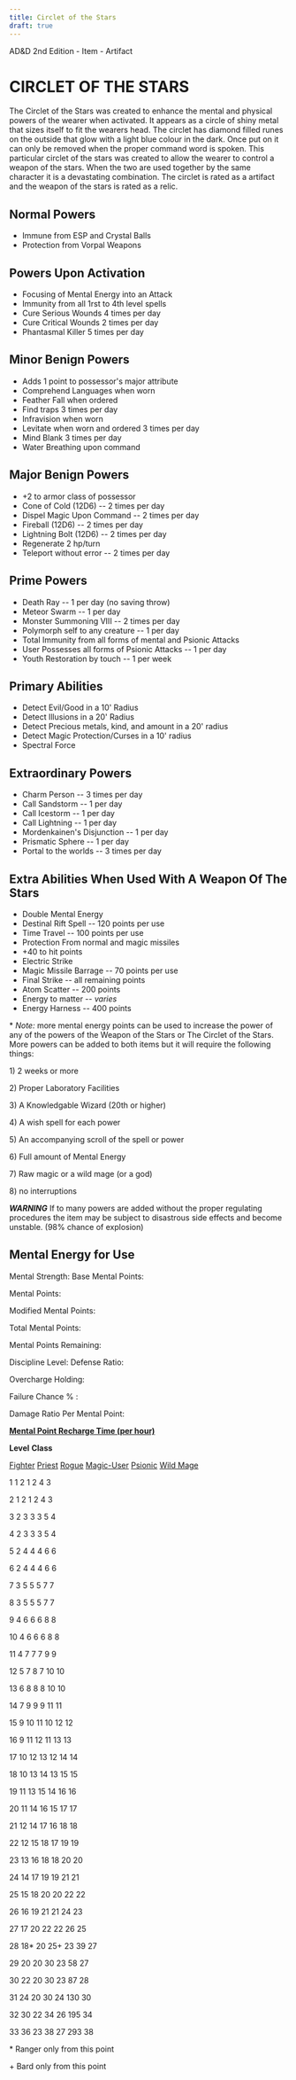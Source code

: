 ```yaml
---
title: Circlet of the Stars
draft: true
---
```

AD&D 2nd Edition - Item - Artifact

# CIRCLET OF THE STARS

The Circlet of the Stars was created to enhance the mental and physical powers of the wearer when activated. It appears as a circle of shiny metal that sizes itself to fit the wearers head. The circlet has diamond filled runes on the outside that glow with a light blue colour in the dark. Once put on it can only be removed when the proper command word is spoken. This particular circlet of the stars was created to allow the wearer to control a weapon of the stars. When the two are used together by the same character it is a devastating combination. The circlet is rated as a artifact and the weapon of the stars is rated as a relic.

## Normal Powers

* Immune from ESP and Crystal Balls
* Protection from Vorpal Weapons

## Powers Upon Activation

* Focusing of Mental Energy into an Attack
* Immunity from all 1rst to 4th level spells
* Cure Serious Wounds 4 times per day
* Cure Critical Wounds 2 times per day
* Phantasmal Killer 5 times per day

## Minor Benign Powers

* Adds 1 point to possessor's major attribute
* Comprehend Languages when worn
* Feather Fall when ordered
* Find traps 3 times per day
* Infravision when worn
* Levitate when worn and ordered 3 times per day
* Mind Blank 3 times per day
* Water Breathing upon command

## Major Benign Powers

* +2 to armor class of possessor
* Cone of Cold (12D6) -- 2 times per day
* Dispel Magic Upon Command -- 2 times per day
* Fireball (12D6) -- 2 times per day
* Lightning Bolt (12D6) -- 2 times per day
* Regenerate 2 hp/turn
* Teleport without error -- 2 times per day

## Prime Powers

* Death Ray -- 1 per day (no saving throw)
* Meteor Swarm -- 1 per day
* Monster Summoning VIII -- 2 times per day
* Polymorph self to any creature -- 1 per day
* Total Immunity from all forms of mental and Psionic Attacks
* User Possesses all forms of Psionic Attacks -- 1 per day
* Youth Restoration by touch -- 1 per week

## Primary Abilities

* Detect Evil/Good in a 10' Radius
* Detect Illusions in a 20' Radius
* Detect Precious metals, kind, and amount in a 20' radius
* Detect Magic Protection/Curses in a 10' radius
* Spectral Force

## Extraordinary Powers

* Charm Person -- 3 times per day
* Call Sandstorm -- 1 per day
* Call Icestorm -- 1 per day
* Call Lightning -- 1 per day
* Mordenkainen's Disjunction -- 1 per day
* Prismatic Sphere -- 1 per day
* Portal to the worlds -- 3 times per day

## Extra Abilities When Used With A Weapon Of The Stars

* Double Mental Energy
* Destinal Rift Spell -- 120 points per use
* Time Travel -- 100 points per use
* Protection From normal and magic missiles
* +40 to hit points
* Electric Strike
* Magic Missile Barrage -- 70 points per use
* Final Strike -- all remaining points
* Atom Scatter -- 200 points
* Energy to matter -- *varies*
* Energy Harness -- 400 points

\* *Note:* more mental energy points can be used to increase the power of any of the powers of the Weapon of the Stars or The Circlet of the Stars. More powers can be added to both items but it will require the following things:

1\) 2 weeks or more

2\) Proper Laboratory Facilities

3\) A Knowledgable Wizard (20th or higher)

4\) A wish spell for each power

5\) An accompanying scroll of the spell or power

6\) Full amount of Mental Energy

7\) Raw magic or a wild mage (or a god)

8\) no interruptions

***WARNING*** If to many powers are added without the proper regulating procedures the item may be subject to disastrous side effects
and become unstable. (98% chance of explosion)

## Mental Energy for Use

Mental Strength: Base Mental Points:

Mental Points:

Modified Mental Points:

Total Mental Points:

Mental Points Remaining:

Discipline Level: Defense Ratio:

Overcharge Holding:

Failure Chance % :

Damage Ratio Per Mental Point:

**<u>Mental Point Recharge Time (per hour)</u>**

**Level** **Class**

<u>Fighter</u> <u>Priest</u> <u>Rogue</u> <u>Magic-User</u>
<u>Psionic</u> <u>Wild Mage</u>

1 1 2 1 2 4 3

2 1 2 1 2 4 3

3 2 3 3 3 5 4

4 2 3 3 3 5 4

5 2 4 4 4 6 6

6 2 4 4 4 6 6

7 3 5 5 5 7 7

8 3 5 5 5 7 7

9 4 6 6 6 8 8

10 4 6 6 6 8 8

11 4 7 7 7 9 9

12 5 7 8 7 10 10

13 6 8 8 8 10 10

14 7 9 9 9 11 11

15 9 10 11 10 12 12

16 9 11 12 11 13 13

17 10 12 13 12 14 14

18 10 13 14 13 15 15

19 11 13 15 14 16 16

20 11 14 16 15 17 17

21 12 14 17 16 18 18

22 12 15 18 17 19 19

23 13 16 18 18 20 20

24 14 17 19 19 21 21

25 15 18 20 20 22 22

26 16 19 21 21 24 23

27 17 20 22 22 26 25

28 18\* 20 25+ 23 39 27

29 20 20 30 23 58 27

30 22 20 30 23 87 28

31 24 20 30 24 130 30

32 30 22 34 26 195 34

33 36 23 38 27 293 38

\* Ranger only from this point

\+ Bard only from this point
